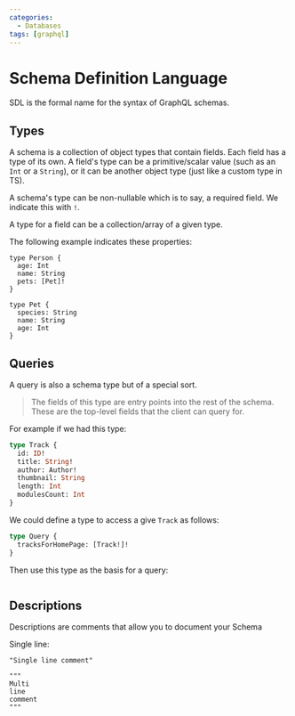 ```yaml
---
categories:
  - Databases
tags: [graphql]
---
```


# Schema Definition Language

SDL is the formal name for the syntax of GraphQL schemas.

## Types

A schema is a collection of object types that contain fields. Each field has a type of its own. A field's type can be a primitive/scalar value (such as an `Int` or a `String`), or it can be another object type (just like a custom type in TS).

A schema's type can be non-nullable which is to say, a required field. We indicate this with `!`.

A type for a field can be a collection/array of a given type.

The following example indicates these properties:

```gql
type Person {
  age: Int
  name: String
  pets: [Pet]!
}

type Pet {
  species: String
  name: String
  age: Int
}
```

## Queries

A query is also a schema type but of a special sort.

> The fields of this type are entry points into the rest of the schema. These are the top-level fields that the client can query for.

For example if we had this type:

```graphql
type Track {
  id: ID!
  title: String!
  author: Author!
  thumbnail: String
  length: Int
  modulesCount: Int
}
```

We could define a type to access a give `Track` as follows:

```graphql
type Query {
  tracksForHomePage: [Track!]!
}
```

Then use this type as the basis for a query:

```

```

## Descriptions

Descriptions are comments that allow you to document your Schema

Single line:

```gql
"Single line comment"
```

```gql
"""
Multi
line
comment
"""
```
